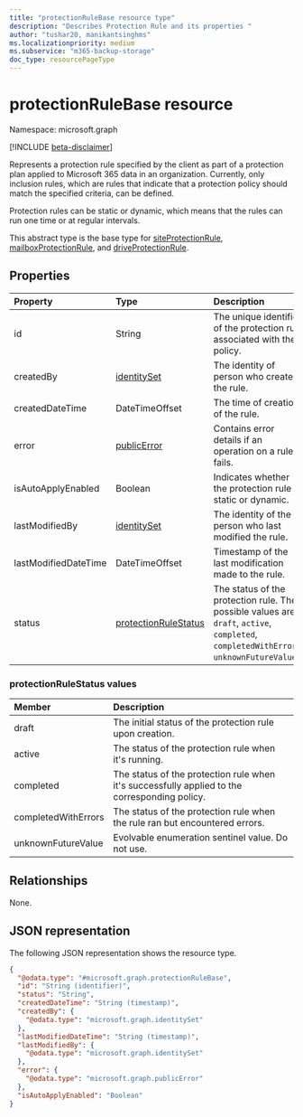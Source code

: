 ```yaml
---
title: "protectionRuleBase resource type"
description: "Describes Protection Rule and its properties "
author: "tushar20, manikantsinghms"
ms.localizationpriority: medium
ms.subservice: "m365-backup-storage"
doc_type: resourcePageType
---
```


# protectionRuleBase resource

Namespace: microsoft.graph

[!INCLUDE [beta-disclaimer](../../includes/beta-disclaimer.md)]

Represents a protection rule specified by the client as part of a protection plan applied to Microsoft 365 data in an organization. Currently, only inclusion rules, which are rules that indicate that a protection policy should match the specified criteria, can be defined.

Protection rules can be static or dynamic, which means that the rules can run one time or at regular intervals.

This abstract type is the base type for [siteProtectionRule](../resources/siteprotectionrule.md), [mailboxProtectionRule](../resources/mailboxprotectionrule.md), and [driveProtectionRule](../resources/driveprotectionrule.md).

## Properties

|Property|Type|Description|
|:---|:---|:---|
|id|String|The unique identifier of the protection rule associated with the policy.|
|createdBy|[identitySet](../resources/identityset.md)|The identity of person who created the rule.|
|createdDateTime|DateTimeOffset|The time of creation of the rule.|
|error|[publicError](../resources/publicerror.md)|Contains error details if an operation on a rule fails.|
|isAutoApplyEnabled|Boolean|Indicates whether the protection rule is static or dynamic.|
|lastModifiedBy|[identitySet](../resources/identityset.md)|The identity of the person who last modified the rule.|
|lastModifiedDateTime|DateTimeOffset|Timestamp of the last modification made to the rule.|
|status|[protectionRuleStatus](../resources/protectionrulebase.md#protectionrulestatus-values )|The status of the protection rule. The possible values are: `draft`, `active`, `completed`, `completedWithErrors`, `unknownFutureValue`.|

### protectionRuleStatus values

|Member | Description |
|:------|:------------|
|draft | The initial status of the protection rule upon creation.|
|active | The status of the protection rule when it's running.|
|completed | The status of the protection rule when it's successfully applied to the corresponding policy.|
|completedWithErrors | The status of the protection rule when the rule ran but encountered errors.|
|unknownFutureValue | Evolvable enumeration sentinel value. Do not use.    |

## Relationships

None.

## JSON representation

The following JSON representation shows the resource type.
<!-- {
  "blockType": "resource",
  "keyProperty": "id",
  "@odata.type": "microsoft.graph.protectionRuleBase",
  "baseType": "microsoft.graph.entity",
  "openType": false
}
-->
``` json
{
  "@odata.type": "#microsoft.graph.protectionRuleBase",
  "id": "String (identifier)",
  "status": "String",
  "createdDateTime": "String (timestamp)",
  "createdBy": {
    "@odata.type": "microsoft.graph.identitySet"
  },
  "lastModifiedDateTime": "String (timestamp)",
  "lastModifiedBy": {
    "@odata.type": "microsoft.graph.identitySet"
  },
  "error": {
    "@odata.type": "microsoft.graph.publicError"
  },
  "isAutoApplyEnabled": "Boolean"
}
```
